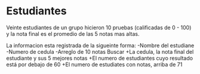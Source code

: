 # Estudiantes

Veinte estudiantes de un grupo hicieron 10 pruebas (calificadas de 0 - 100)
y la nota final es el promedio de las 5 notas mas altas.

La informacion esta registrada de la sigueinte forma:
    -Nombre del estudiane
    -Numero de cedula
    -Arreglo de 10 notas
Buscar
    +La cedula, la nota final del estudiante y sus 5 mejores notas
    +El numero de estudiantes cuyo resultado está por debajo de 60
    +El numero de estudiates con notas, arriba de 71
